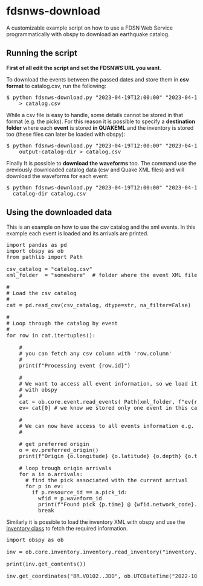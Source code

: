 # fdsnws-download

A customizable example script on how to use a FDSN Web Service programmatically with obspy to download an earthquake catalog.

## Running the script

**First of all edit the script and set the FDSNWS URL you want**.

To download the events between the passed dates and store them in **csv format** to catalog.csv, run the following:

<pre>
$ python fdsnws-download.py "2023-04-19T12:00:00" "2023-04-19T12:03:00" \
    > catalog.csv
</pre>

While a csv file is easy to handle, some details cannot be stored in that format (e.g. the picks). For this reason it is possible to specify a **destination folder** where each **event** is stored **in QUAKEML** and the inventory is stored too (these files can later be loaded with obspy):

<pre>
$ python fdsnws-download.py "2023-04-19T12:00:00" "2023-04-19T12:03:00" \
    output-catalog-dir > catalog.csv
</pre>

Finally It is possible to **download the waveforms** too. The command use the previously downloaded catalog data (csv and Quake XML files) and will download the waveforms for each event:

<pre>
$ python fdsnws-download.py "2023-04-19T12:00:00" "2023-04-19T12:03:00" --waveforms \
  catalog-dir catalog.csv
</pre>

## Using the downloaded data

This is an example on how to use the csv catalog and the xml events. In this example each event is loaded and its arrivals are printed.

<pre>
import pandas as pd
import obspy as ob
from pathlib import Path

csv_catalog = "catalog.csv"
xml_folder  = "somewhere"  # folder where the event XML files were downloaded

#
# Load the csv catalog
#
cat = pd.read_csv(csv_catalog, dtype=str, na_filter=False)

#
# Loop through the catalog by event
#
for row in cat.itertuples():

    #
    # you can fetch any csv column with 'row.column'
    #
    print(f"Processing event {row.id}")

    #
    # We want to access all event information, so we load its XML file
    # with obspy
    #
    cat = ob.core.event.read_events( Path(xml_folder, f"ev{row.id}.xml"))
    ev= cat[0] # we know we stored only one event in this catalog

    #
    # We can now have access to all events information e.g.
    #

    # get preferred origin
    o = ev.preferred_origin()
    print(f"Origin {o.longitude} {o.latitude} {o.depth} {o.time}")

    # loop trough origin arrivals
    for a in o.arrivals:
      # find the pick associated with the current arrival
      for p in ev:
        if p.resource_id == a.pick_id:
          wfid = p.waveform_id
          print(f"Found pick {p.time} @ {wfid.network_code}.{wfid.station_code}.{wfid.location_code}.{wfid.channel_code}")
          break
</pre>

Similarly it is possible to load the inventory XML with obspy and use the [Inventory class](https://docs.obspy.org/packages/autogen/obspy.core.inventory.inventory.Inventory.html) to fetch the required information.

<pre>
import obspy as ob

inv = ob.core.inventory.inventory.read_inventory("inventory.xml")

print(inv.get_contents())

inv.get_coordinates("8R.V0102..JDD", ob.UTCDateTime("2022-10-01"))

</pre>

